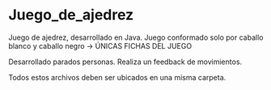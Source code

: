 # Juego_de_ajedrez
Juego de ajedrez, desarrollado en Java.
Juego conformado solo por caballo blanco y caballo negro -> ÚNICAS FICHAS DEL JUEGO

Desarrollado parados personas.
Realiza un feedback de movimientos.

Todos estos archivos deben ser ubicados en una misma carpeta.
